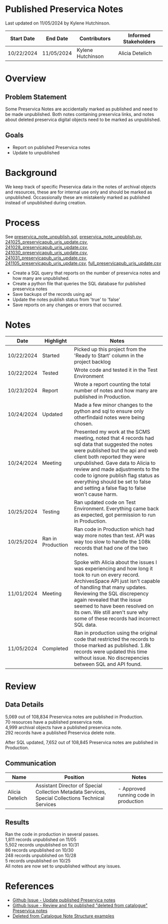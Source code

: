 # Published Preservica Notes
Last updated on 11/05/2024 by Kylene Hutchinson.

| Start Date | End Date | Contributors | Informed Stakeholders |
| ---------- | -------- | ------------ | --------------------- |
| 10/22/2024 | 11/05/2024 | Kylene Hutchinson | Alicia Detelich |

# Overview
## Problem Statement
Some Preservica Notes are accidentally marked as published and need to be made unpublished. Both notes containing preservica links, and notes about deleted preservica digital objects need to be marked as unpublished.
## Goals
- Report on published Preservica notes
- Update to unpublished
# Background
We keep track of specific Preservica data in the notes of archival objects and resources, these are for internal use only and should be marked as unpublished. Occassionally these are mistakenly marked as published instead of unpublished during creation.


# Process
See [preservica_note_unpublish.sql](preservica_note_unpublish.sql), [preservica_note_unpublish.py](preservica_note_unpublish.py), [241025_preservicapub_uris_update.csv](241025_preservicapub_uris_update.csv), [241028_preservicapub_uris_update.csv](241028_preservicapub_uris_update.csv), [241030_preservicapub_uris_update.csv](241030_preservicapub_uris_update.csv), [241031_preservicapub_uris_update.csv](241031_preservicapub_uris_update.csv), [241105_preservicapub_uris_update.csv](241105_preservicapub_uris_update.csv), [full_preservicapub_uris_update.csv](full_preservicapub_uris_update.csv)
- Create a SQL query that reports on the number of preservica notes and how many are unpublished.
- Create a python file that queries the SQL database for published preservica notes
- Save backups of the records using api
- Update the notes publish status from 'true' to 'false'
- Save reports on any changes or errors that occurred.


# Notes
| Date | Highlight | Notes |
| ---- | --------- | ----- |
| 10/22/2024 | Started | Picked up this project from the 'Ready to Start' column in the project backlog |
| 10/22/2024 | Tested | Wrote code and tested it in the Test Environment |
| 10/23/2024 | Report | Wrote a report counting the total number of notes and how many are published in Production. |
| 10/24/2024 | Updated | Made a few minor changes to the python and sql to ensure only otherfindaid notes were being chosen. |
| 10/24/2024 | Meeting | Presented my work at the SCMS meeting, noted that 4 records had sql data that suggested the notes were published but the api and web client both reported they were unpublished. Gave data to Alicia to review and made adjustments to the code to ignore publish flag status as everything should be set to false and setting a false flag to false won't cause harm. | 
| 10/25/2024 | Testing | Ran updated code on Test Environment. Everything came back as expected, got permission to run in Production. |
| 10/25/2024 | Ran in Production | Ran code in Production which had way more notes than test. API was way too slow to handle the 108k records that had one of the two notes. |
| 11/01/2024 | Meeting | Spoke with Alicia about the issues I was experiencing and how long it took to run on every record. ArchivesSpace API just isn't capable of handling that many updates. Reviewing the SQL discrepency again revealed that the issue seemed to have been resolved on its own. We still aren't sure why some of these records had incorrect SQL data. |
| 11/05/2024 | Completed | Ran in production using the original code that restricted the records to those marked as published. 1.8k records were updated this time without issue. No discrepencies between SQL and API found. |


# Review

## Data Details
5,069 out of 108,834 Preservica notes are published in Production.  
70 resources have a published preservica note.  
4,999 archival objects have a published preservica note.  
292 records have a published Preservica delete note.  
  
After SQL updated, 7,652 out of 108,845 Preservica notes are published in Production.
## Communication
| Name             | Position                                                                                           | Notes                                                              |
| ---------------- | -------------------------------------------------------------------------------------------------- | ------------------------------------------------------------------ |
| Alicia Detelich  | Assistant Director of Special Collection Metadata Services, Special Collections Technical Services | - Approved running code in production |
## Results
Ran the code in production in several passes.  
1,811 records unpublished on 11/05  
5,502 records unpublished on 10/31  
86 records unpublished on 10/30  
248 records unpublished on 10/28  
5 records unpublished on 10/25  
All notes are now set to unpublished without any issues.
# References

- [Github Issue - Update published Preservica notes](https://github.com/orgs/Yale-DMAC/projects/1/views/1?pane=issue&itemId=44064853)
- [Github Issue - Review and fix published "deleted from catalogue" Preservica notes](https://github.com/orgs/Yale-DMAC/projects/1/views/1?pane=issue&itemId=20963736)
- [Deleted from Catalogue Note Structure examples](https://github.com/YaleArchivesSpace/Archives-at-Yale-EAD3/search?q=%22+deleted+from+catalogue%22)